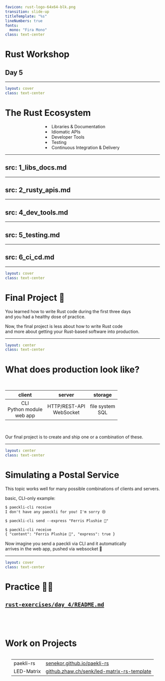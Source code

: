 ```yaml
favicon: rust-logo-64x64-blk.png
transition: slide-up
titleTemplate: "%s"
lineNumbers: true
fonts:
  mono: "Fira Mono"
class: text-center
```

# Rust Workshop

## Day 5

---

```yaml
layout: cover
class: text-center
```

# The Rust Ecosystem

<div></div>

<div style="display: flex">
  <div style="flex-grow: 1"></div>
  <div style="text-align: left">
    <li>Libraries & Documentation</li>
    <li>Idiomatic APIs</li>
    <li>Developer Tools</li>
    <li>Testing</li>
    <li>Continuous Integration & Delivery</li>
  </div>
  <div style="flex-grow: 1"></div>
</div>

<Nr />

---
src: 1_libs_docs.md
---

---
src: 2_rusty_apis.md
---

---
src: 4_dev_tools.md
---

---
src: 5_testing.md
---

---
src: 6_ci_cd.md
---

---

```yaml
layout: cover
class: text-center
```

# Final Project 🚀

<div></div>

You learned how to write Rust code during the first three days\
and you had a healthy dose of practice.

Now, the final project is less about how to write Rust code\
and more about getting your Rust-based software into production.

<Nr />

---

```yaml
layout: center
class: text-center
```

# What does production look like?

<div style="height: 16px"></div>

|        client         |                server                | storage |
| :-------------------: | :----------------------------------: | :---: |
| CLI<br/>Python module<br/>web app | HTTP/REST-API<br/>WebSocket | file system<br/>SQL |

<!-- future idea: add tauri -->

<div style="height: 16px"></div>

Our final project is to create and ship one or a combination of these.

<Nr />

---

```yaml
layout: center
class: text-center
```

# Simulating a Postal Service

This topic works well for many possible combinations of clients and servers.

basic, CLI-only example:

```txt {lines: false}
$ paeckli-cli receive
I don't have any paeckli for you! I'm sorry 😢

$ paeckli-cli send --express "Ferris Plushie 🦀"

$ paeckli-cli receive
{ "content": "Ferris Plushie 🦀", "express": true }
```

Now imagine you send a paeckli via CLI and it automatically\
arrives in the web app, pushed via websocket 🤯

<Nr />

---

```yaml
layout: cover
class: text-center
```

# Practice 🧑‍💻

## [`rust-exercises/day_4/README.md`](https://github.com/senekor/rust-exercises/blob/main/day_4/README.md#day-4)

<div style="height: 3em"></div>

# Work on Projects

<div style="display: flex">
  <div style="flex-grow: 1"></div>
  <div style="text-align: left">
    <table>
      <thead>
        <tr></tr>
      </thead>
      <tbody>
        <tr>
          <td>
            paekli-rs
          </td>
          <td>
            <a href="https://senekor.github.io/paekli-rs">senekor.github.io/paekli-rs</a>
          </td>
        </tr>
        <tr>
          <td>
            LED-Matrix
          </td>
          <td>
            <a href="https://github.zhaw.ch/senk/led-matrix-rs-template">github.zhaw.ch/senk/led-matrix-rs-template</a>
          </td>
        </tr>
      </tbody>
    </table>
  </div>
  <div style="flex-grow: 1"></div>
</div>


<Nr />
